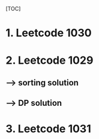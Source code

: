 [TOC]

# 1. Leetcode 1030

# 2. Leetcode 1029

## —> sorting solution

## —> DP solution

# 3. Leetcode 1031



